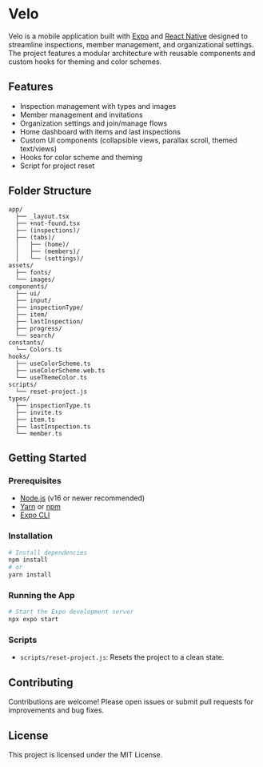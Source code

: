 # Velo

Velo is a mobile application built with [Expo](https://expo.dev/) and [React Native](https://reactnative.dev/) designed to streamline inspections, member management, and organizational settings. The project features a modular architecture with reusable components and custom hooks for theming and color schemes.

## Features
- Inspection management with types and images
- Member management and invitations
- Organization settings and join/manage flows
- Home dashboard with items and last inspections
- Custom UI components (collapsible views, parallax scroll, themed text/views)
- Hooks for color scheme and theming
- Script for project reset

## Folder Structure
```
app/
  ├── _layout.tsx
  ├── +not-found.tsx
  ├── (inspections)/
  ├── (tabs)/
  │   ├── (home)/
  │   ├── (members)/
  │   └── (settings)/
assets/
  ├── fonts/
  └── images/
components/
  ├── ui/
  ├── input/
  ├── inspectionType/
  ├── item/
  ├── lastInspection/
  ├── progress/
  └── search/
constants/
  └── Colors.ts
hooks/
  ├── useColorScheme.ts
  ├── useColorScheme.web.ts
  └── useThemeColor.ts
scripts/
  └── reset-project.js
types/
  ├── inspectionType.ts
  ├── invite.ts
  ├── item.ts
  ├── lastInspection.ts
  └── member.ts
```

## Getting Started

### Prerequisites
- [Node.js](https://nodejs.org/) (v16 or newer recommended)
- [Yarn](https://yarnpkg.com/) or [npm](https://www.npmjs.com/)
- [Expo CLI](https://docs.expo.dev/get-started/installation/)

### Installation
```bash
# Install dependencies
npm install
# or
yarn install
```

### Running the App
```bash
# Start the Expo development server
npx expo start
```

### Scripts
- `scripts/reset-project.js`: Resets the project to a clean state.

## Contributing
Contributions are welcome! Please open issues or submit pull requests for improvements and bug fixes.

## License
This project is licensed under the MIT License.
